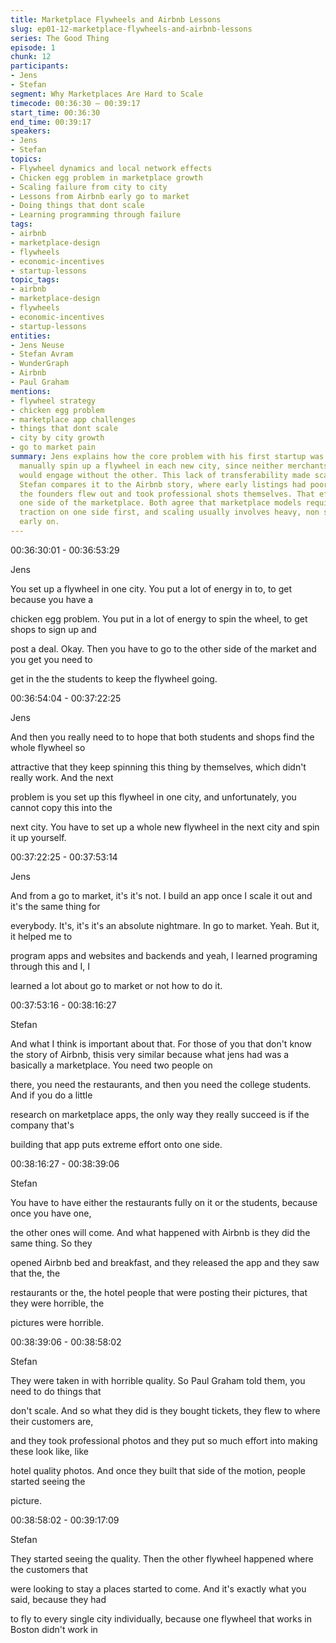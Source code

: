 ```yaml
---
title: Marketplace Flywheels and Airbnb Lessons
slug: ep01-12-marketplace-flywheels-and-airbnb-lessons
series: The Good Thing
episode: 1
chunk: 12
participants:
- Jens
- Stefan
segment: Why Marketplaces Are Hard to Scale
timecode: 00:36:30 – 00:39:17
start_time: 00:36:30
end_time: 00:39:17
speakers:
- Jens
- Stefan
topics:
- Flywheel dynamics and local network effects
- Chicken egg problem in marketplace growth
- Scaling failure from city to city
- Lessons from Airbnb early go to market
- Doing things that dont scale
- Learning programming through failure
tags:
- airbnb
- marketplace-design
- flywheels
- economic-incentives
- startup-lessons
topic_tags:
- airbnb
- marketplace-design
- flywheels
- economic-incentives
- startup-lessons
entities:
- Jens Neuse
- Stefan Avram
- WunderGraph
- Airbnb
- Paul Graham
mentions:
- flywheel strategy
- chicken egg problem
- marketplace app challenges
- things that dont scale
- city by city growth
- go to market pain
summary: Jens explains how the core problem with his first startup was the need to
  manually spin up a flywheel in each new city, since neither merchants nor students
  would engage without the other. This lack of transferability made scaling impossible.
  Stefan compares it to the Airbnb story, where early listings had poor photos until
  the founders flew out and took professional shots themselves. That effort jumpstarted
  one side of the marketplace. Both agree that marketplace models require focused
  traction on one side first, and scaling usually involves heavy, non scalable effort
  early on.
---
```



00:36:30:01 - 00:36:53:29

Jens

You set up a flywheel in one city. You put a lot of energy in to, to get because you have a

chicken egg problem. You put in a lot of energy to spin the wheel, to get shops to sign up and

post a deal. Okay. Then you have to go to the other side of the market and you get you need to

get in the the students to keep the flywheel going.

00:36:54:04 - 00:37:22:25

Jens

And then you really need to to hope that both students and shops find the whole flywheel so

attractive that they keep spinning this thing by themselves, which didn't really work. And the next

problem is you set up this flywheel in one city, and unfortunately, you cannot copy this into the

next city. You have to set up a whole new flywheel in the next city and spin it up yourself.

00:37:22:25 - 00:37:53:14

Jens

And from a go to market, it's it's not. I build an app once I scale it out and it's the same thing for

everybody. It's, it's it's an absolute nightmare. In go to market. Yeah. But it, it helped me to

program apps and websites and backends and yeah, I learned programing through this and I, I

learned a lot about go to market or not how to do it.

00:37:53:16 - 00:38:16:27

Stefan

And what I think is important about that. For those of you that don't know the story of Airbnb, thisis very similar because what jens had was a basically a marketplace. You need two people on

there, you need the restaurants, and then you need the college students. And if you do a little

research on marketplace apps, the only way they really succeed is if the company that's

building that app puts extreme effort onto one side.

00:38:16:27 - 00:38:39:06

Stefan

You have to have either the restaurants fully on it or the students, because once you have one,

the other ones will come. And what happened with Airbnb is they did the same thing. So they

opened Airbnb bed and breakfast, and they released the app and they saw that the, the

restaurants or the, the hotel people that were posting their pictures, that they were horrible, the

pictures were horrible.

00:38:39:06 - 00:38:58:02

Stefan

They were taken in with horrible quality. So Paul Graham told them, you need to do things that

don't scale. And so what they did is they bought tickets, they flew to where their customers are,

and they took professional photos and they put so much effort into making these look like, like

hotel quality photos. And once they built that side of the motion, people started seeing the

picture.

00:38:58:02 - 00:39:17:09

Stefan

They started seeing the quality. Then the other flywheel happened where the customers that

were looking to stay a places started to come. And it's exactly what you said, because they had

to fly to every single city individually, because one flywheel that works in Boston didn't work in


